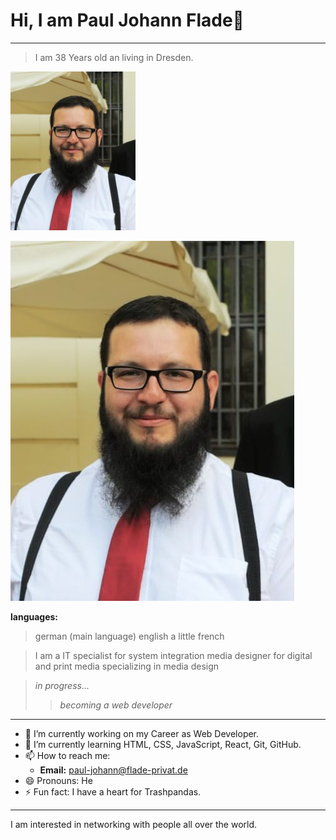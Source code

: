 # **Hi, I am Paul Johann Flade**👋
---
> I am 38 Years old an living in Dresden.

<img src="PFS.jpg" width="200">

![Portrait von Paul Johann Flade](/PFS.jpg)

**languages:**
> german (main language)
> english
> a little french

> I am a IT specialist for system integration
> media designer for digital and print media specializing in media design 

> *in progress...*
>>  *becoming a web developer*

---

- 🔭 I’m currently working on my Career as Web Developer.
- 🌱 I’m currently learning HTML, CSS, JavaScript, React, Git, GitHub.
- 📫 How to reach me:
  - **Email:** paul-johann@flade-privat.de
- 😄 Pronouns: He
- ⚡ Fun fact: I have a heart for Trashpandas.

---

I am interested in networking with people all over the world.


